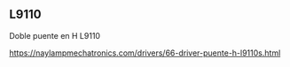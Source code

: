 ## L9110

Doble puente en H L9110

https://naylampmechatronics.com/drivers/66-driver-puente-h-l9110s.html

